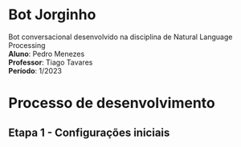 # Bot Jorginho

Bot conversacional desenvolvido na disciplina de Natural Language Processing <br />
**Aluno**: Pedro Menezes <br />
**Professor**: Tiago Tavares <br />
**Período**: 1/2023 <br />

# Processo de desenvolvimento
## Etapa 1 - Configurações iniciais



